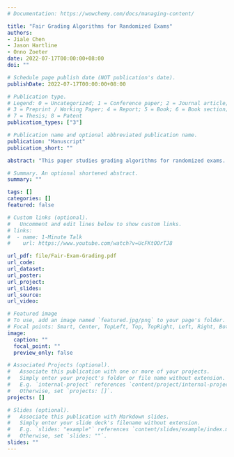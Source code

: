 ```yaml
---
# Documentation: https://wowchemy.com/docs/managing-content/

title: "Fair Grading Algorithms for Randomized Exams"
authors:
- Jiale Chen
- Jason Hartline
- Onno Zoeter
date: 2022-07-17T00:00:00+08:00
doi: ""

# Schedule page publish date (NOT publication's date).
publishDate: 2022-07-17T00:00:00+08:00

# Publication type.
# Legend: 0 = Uncategorized; 1 = Conference paper; 2 = Journal article;
# 3 = Preprint / Working Paper; 4 = Report; 5 = Book; 6 = Book section;
# 7 = Thesis; 8 = Patent
publication_types: ["3"]

# Publication name and optional abbreviated publication name.
publication: "Manuscript"
publication_short: ""

abstract: "This paper studies grading algorithms for randomized exams. In a randomized exam, each student is asked a small number of random questions from a large question bank. The fair grading problem is to estimate the average grade of each student on the full question bank.  The maximum-likelihood estimator for the Bradley-Terry-Luce model on the bipartite student-question graph is shown to be consistent when the number of questions asked to each student is at least the cubed-logarithm of the number of students. In an empirical study on exam data and in simulations, our algorithm based on the maximum-likelihood estimator significantly outperforms simple averaging, i.e., calculating grades by averaging scores on the questions each student is asked, even with a small class and exam size."

# Summary. An optional shortened abstract.
summary: ""

tags: []
categories: []
featured: false

# Custom links (optional).
#   Uncomment and edit lines below to show custom links.
# links:
#  - name: 1-Minute Talk
#    url: https://www.youtube.com/watch?v=UcFKtOOrTJ8

url_pdf: file/Fair-Exam-Grading.pdf
url_code:
url_dataset:
url_poster:
url_project:
url_slides:
url_source:
url_video: 

# Featured image
# To use, add an image named `featured.jpg/png` to your page's folder. 
# Focal points: Smart, Center, TopLeft, Top, TopRight, Left, Right, BottomLeft, Bottom, BottomRight.
image:
  caption: ""
  focal_point: ""
  preview_only: false

# Associated Projects (optional).
#   Associate this publication with one or more of your projects.
#   Simply enter your project's folder or file name without extension.
#   E.g. `internal-project` references `content/project/internal-project/index.md`.
#   Otherwise, set `projects: []`.
projects: []

# Slides (optional).
#   Associate this publication with Markdown slides.
#   Simply enter your slide deck's filename without extension.
#   E.g. `slides: "example"` references `content/slides/example/index.md`.
#   Otherwise, set `slides: ""`.
slides: ""
---
```

